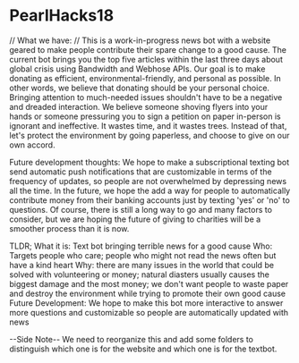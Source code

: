 # PearlHacks18
//
What we have:
//
This is a work-in-progress news bot with a website geared to make people contribute their spare change to a good cause.
The current bot brings you the top five articles within the last three days about global crisis using Bandwidth and Webhose APIs.
Our goal is to make donating as efficient, environmental-friendly, and personal as possible. 
In other words, we believe that donating should be your personal choice. Bringing attention to much-needed issues shouldn't have to be a negative and dreaded interaction. We believe someone shoving flyers into your hands or someone pressuring you to sign a petition on paper in-person is ignorant and ineffective. It wastes time, and it wastes trees.
Instead of that, let's protect the environment by going paperless, and choose to give on our own accord. 

Future development thoughts: 
We hope to make a subscriptional texting bot send automatic push notifications that are customizable in terms of the frequency of updates, so people are not overwhelmed by depressing news all the time. In the future, we hope the add a way for people to automatically contribute money from their banking accounts just by texting 'yes' or 'no' to questions. Of course, there is still a long way to go and many factors to consider, but we are hoping the future of giving to charities will be a smoother process than it is now. 


TLDR;
What it is: Text bot bringing terrible news for a good cause 
Who: Targets people who care; people who might not read the news often but have a kind heart 
Why: there are many issues in the world that could be solved with volunteering or money; natural diasters usually causes the biggest damage and the most money; we don't want people to waste paper and destroy the environment while trying to promote their own good cause 
Future Development: We hope to make this bot more interactive to answer more questions and customizable so people are automatically updated with news 

--Side Note--
We need to reorganize this and add some folders to distinguish which one is for the website and which one is for the textbot. 
